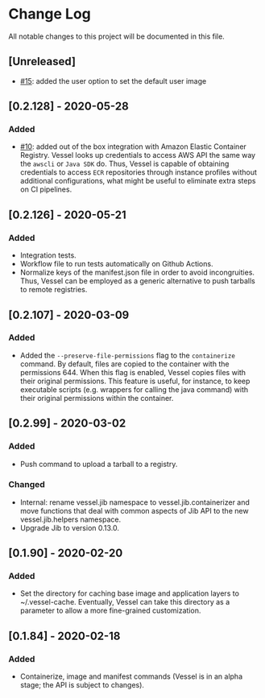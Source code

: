 # Change Log

All notable changes to this project will be documented in this file.

## [Unreleased]
- [#15](https://github.com/nubank/vessel/pull/15): added the user option
  to set the default user image

## [0.2.128] - 2020-05-28

### Added
- [#10](https://github.com/nubank/vessel/pull/10): added out of the box
  integration with Amazon Elastic Container Registry. Vessel looks up
  credentials to access AWS API the same way the `awscli` or `Java SDK`
  do. Thus, Vessel is capable of obtaining credentials to access `ECR`
  repositories through instance profiles without additional configurations, what
  might be useful to eliminate extra steps on CI pipelines.

## [0.2.126] - 2020-05-21

### Added
- Integration tests.
- Workflow file to run tests automatically on Github Actions.
- Normalize keys of the manifest.json file in order to avoid incongruities. Thus, Vessel can be employed  as a generic alternative to push tarballs to remote registries.

## [0.2.107] - 2020-03-09

### Added
- Added the `--preserve-file-permissions` flag to the `containerize` command. By
  default, files are copied to the container with the permissions 644. When this
  flag is enabled, Vessel copies files with their original permissions. This
  feature is useful, for instance, to keep executable scripts (e.g. wrappers for
  calling the java command) with their original permissions within the
  container.

## [0.2.99] - 2020-03-02

### Added
* Push command to upload a tarball to a registry.

### Changed
* Internal: rename vessel.jib namespace to vessel.jib.containerizer and move
functions that deal with common aspects of Jib API to the new
  vessel.jib.helpers namespace.
* Upgrade Jib to version 0.13.0.

## [0.1.90] - 2020-02-20

### Added
* Set the directory for caching base image and application layers to
  ~/.vessel-cache. Eventually, Vessel can take this directory as a parameter to
  allow a more fine-grained customization.

## [0.1.84] - 2020-02-18

### Added
* Containerize, image and manifest commands (Vessel is in an alpha stage; the
  API is subject to changes).
